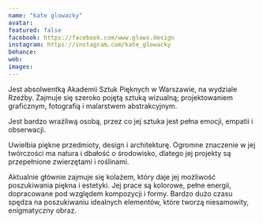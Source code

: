 ```yaml
---
name: "kate glowacky"
avatar: 
featured: false
facebook: https://facebook.com/www.glows.design
instagram: https://instagram.com/kate_glowacky
behance: 
web:
images:
---
```

Jest absolwentką Akademii Sztuk Pięknych w Warszawie, na wydziale Rzeźby. Zajmuje się szeroko pojętą sztuką wizualną; projektowaniem graficznym, fotografią i malarstwem abstrakcyjnym.

Jest bardzo wrażliwą osobą, przez co jej sztuka jest pełna emocji, empatii i obserwacji.

Uwielbia piękne przedmioty, design i architekturę. Ogromne znaczenie w jej twórczości ma natura i dbałość o środowisko, dlatego jej projekty są przepełnione zwierzętami i roślinami.

Aktualnie głównie zajmuje się kolażem, który daje jej możliwość poszukiwania piękna i estetyki. Jej prace są kolorowe, pełne energii, dopracowane pod względem kompozycji i formy. Bardzo dużo czasu spędza na poszukiwaniu idealnych elementów, które tworzą niesamowity, enigmatyczny obraz.


